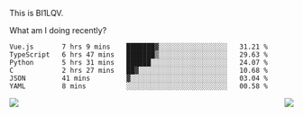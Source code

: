 This is BI1LQV.

What am I doing recently?

<!--START_SECTION:waka-->

```text
Vue.js       7 hrs 9 mins    ███████▓░░░░░░░░░░░░░░░░░   31.21 %
TypeScript   6 hrs 47 mins   ███████▒░░░░░░░░░░░░░░░░░   29.63 %
Python       5 hrs 31 mins   ██████░░░░░░░░░░░░░░░░░░░   24.07 %
C            2 hrs 27 mins   ██▓░░░░░░░░░░░░░░░░░░░░░░   10.68 %
JSON         41 mins         ▓░░░░░░░░░░░░░░░░░░░░░░░░   03.04 %
YAML         8 mins          ░░░░░░░░░░░░░░░░░░░░░░░░░   00.58 %
```

<!--END_SECTION:waka-->
<img align="right" src="https://github-readme-stats.vercel.app/api?username=bi1lqv&show_icons=true&count_private=true">

<img src="https://metrics.lecoq.io/bi1lqv?template=classic&base.activity=0&base.community=0&base.repositories=0&base.metadata=0&isocalendar=1&base=header%2C%20activity%2C%20community%2C%20repositories%2C%20metadata&base.indepth=false&base.hireable=false&isocalendar=false&isocalendar.duration=full-year&config.timezone=Asia%2FShanghai">
